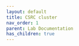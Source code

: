 ```yaml
---
layout: default
title: CSRC cluster 
nav_order: 1
parent: Lab Documentation
has_children: true
---
```

